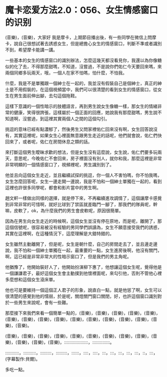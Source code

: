 # 魔卡恋爱方法2.0：056、女生情感窗口的识别

(音樂)，(音樂)，大家好 我是摩卡，上期節目播出後，有一些同學在微信上問摩卡，說自己很想試著去誘惑女生，但是總擔心女生的情感窗口，判斷不準或者識別不到，希望摩卡能講一講。

一些基本的女生的情感窗口的識別辦法，怎麼這幾天都沒看見你，我還以為你像糖似的化了去，不得那麼甜嗎，不知道，沒嘗過，不是說你們佑仁今天要回來嗎，來兩個同鄉多玩兩天，哦，一個人在家不怕嗎，怕什麼，不怕我。

什麼，我是不是單獨跟一個紳士在一起的，我並沒有假裝自己是個紳士，真正的紳士是不用假裝的，在這個視頻當中，我們可以很清楚的看到女生的情感窗口，從女生在男生面前伸出腳，去勾這個拖鞋。

這樣下意識的一個性暗示的肢體語言，再到男生說女生像糖一樣，那女生的情緒非常的健康，笑得很誇張，這樣屬於一個正面的回應，她說我有那麼甜嗎，男生說不知道啊，沒嘗過，到這裡其實兩個人之間的這個勾引。

挑逗的意味已經有點濃郁了，然後男生又問家裡佑仁回來沒有啊，女生回答說沒有，其實這裡呢，如果女生心裡面無意跟男生走近的話呢，他們就會說，佑仁們快回來了，或者呢，佑仁在房間休息之類的話。

來打斷這個男生曖昧求歡的想法，但是女生沒有這麼說，女生說，佑仁們要多玩兩天，意思呢，今晚佑仁不會回來，房子裡面沒有別人，就你和我，那麼這裡是非常非常明顯的一個情感窗口了，視頻裡呢，男生識別到了。

他並且向這個女生走近，並且繼續試探的挑逗，你一個人不害怕嗎，你不怕我嗎，女生怎麼回答呢，女生一邊走開一邊說，我是不怕和一個紳士單獨在一起的，看到這裡也許很多同學呢，都會和影片當中的男生啊。

趙文軒一樣做出同樣的選擇，就是停下來，不再繼續進攻調情了，這個讓摩卡感覺到非常非常的可惜啊，就好比球到了禁區就差臨門一腳了，那我們的隊員呢，幹嘛，皮軟了，ok，為什麼我們的男生會皮軟呢，原因很簡單。

因為在男生向女生走近的時候啊，這個女生並沒有停在原地，而是呢，離開了，那這個信號呢，很容易被沒有經驗的男同學們誤讀為，女生不願意接受我們的誘惑，其實在這裡啊，在這種情況下，這麼理解是大錯特錯的。

女生雖然主動離開了，但是呢，女生是朝什麼，自己的房間走去了，並且邊走邊說，我不怕和一個紳士單獨在一起，最重要的一點，女生進房後啊，他沒有關門，啊，這已經是非常非常大的性暗示窗口了，但是我們的男主角呢。

他猶豫了，他開始裝好人了，他開始扮演柳下惠了，他想讓這個女生呢，覺得他是一個謙謙君子，最好這個女生會主動撲到他懷裡面呢，來勾引他，否則不管他心裡多麼想和這個女生滾床單。

他也可是要維持一個這個正人君子的形象，說直白一點，就是他慫了啊，女生可以很清楚的感覺到他的懦弱，於是呢，關燈關門窗口關閉，好，也許這個窗口識別對於一些男生來說呢，會有一些難。

那麼接下來我們來看一個簡單一點的，(音樂)，(音樂)，(音樂)，(音樂)，(音樂)，(音樂)，(音樂)，(音樂)，(音樂)，(音樂)，(音樂)，(音樂)，(音樂)，(音樂)，(音樂)，(音樂)。

(音樂)，(音樂)，(音樂)，(音樂)，(音樂)，(音樂)，(音樂)，(音樂)，(音樂)，(音樂)，(音樂)，(音樂)，(音樂)，:::::::::::::::::::，::::::::::::::。

:::::::::::，::::::::::，:::::::::，:::::::::，::::::，::::，::::，:::，:::，:::，:::，:::，::，:::，(字幕製作:貝爾)。

多吃一點。